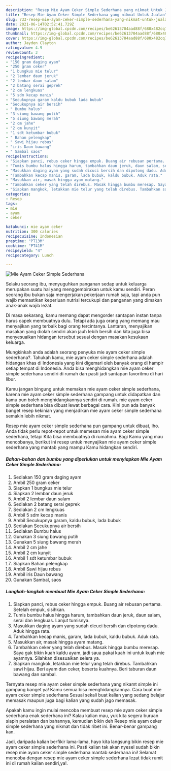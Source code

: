 ```yaml
---
description: "Resep Mie Ayam Ceker Simple Sederhana yang nikmat Untuk Jualan"
title: "Resep Mie Ayam Ceker Simple Sederhana yang nikmat Untuk Jualan"
slug: 733-resep-mie-ayam-ceker-simple-sederhana-yang-nikmat-untuk-jualan
date: 2021-06-14T02:52:41.729Z
image: https://img-global.cpcdn.com/recipes/be62613704aad88f/680x482cq70/mie-ayam-ceker-simple-sederhana-foto-resep-utama.jpg
thumbnail: https://img-global.cpcdn.com/recipes/be62613704aad88f/680x482cq70/mie-ayam-ceker-simple-sederhana-foto-resep-utama.jpg
cover: https://img-global.cpcdn.com/recipes/be62613704aad88f/680x482cq70/mie-ayam-ceker-simple-sederhana-foto-resep-utama.jpg
author: Jayden Clayton
ratingvalue: 4.9
reviewcount: 3
recipeingredient:
- "150 gram daging ayam"
- "250 gram ceker"
- "1 bungkus mie telur"
- "2 lembar daun jeruk"
- "2 lembar daun salam"
- "2 batang serai geprek"
- "2 cm lengkuas"
- "5 sdm kecap manis"
- "Secukupnya garam kaldu bubuk lada bubuk"
- "Secukupnya air bersih"
- " Bumbu halus"
- "3 siung bawang putih"
- "5 siung bawang merah"
- "2 cm jahe"
- "2 cm kunyit"
- "1 sdt ketumbar bubuk"
- " Bahan pelengkap"
- " Sawi hijau rebus"
- "iris Daun bawang"
- " Sambal saos"
recipeinstructions:
- "Siapkan panci, rebus ceker hingga empuk. Buang air rebusan pertama. Setelah empuk, sisihkan."
- "Tumis bumbu halus hingga harum, tambahkan daun jeruk, daun salam, serai dan lengkuas. Lanjut tumisnya."
- "Masukkan daging ayam yang sudah dicuci bersih dan dipotong dadu. Aduk hingga rata."
- "Tambahkan kecap manis, garam, lada bubuk, kaldu bubuk. Aduk rata."
- "Masukkan air, masak hingga ayam matang."
- "Tambahkan ceker yang telah direbus. Masak hingga bumbu meresap. Saya gak bikin kuah kaldu ayam, jadi saua pakai kuah ini untuk kuah mie ayamnya. Silahkan disesuaikan selera ya."
- "Siapkan mangkok, letakkan mie telur yang telah direbus. Tambahkan sawi hijau. Beri ayam dan ceker, beserta kuahnya. Beri taburan daun bawang dan sambal."
categories:
- Resep
tags:
- mie
- ayam
- ceker

katakunci: mie ayam ceker 
nutrition: 300 calories
recipecuisine: Indonesian
preptime: "PT13M"
cooktime: "PT41M"
recipeyield: "4"
recipecategory: Lunch

---
```



![Mie Ayam Ceker Simple Sederhana](https://img-global.cpcdn.com/recipes/be62613704aad88f/680x482cq70/mie-ayam-ceker-simple-sederhana-foto-resep-utama.jpg)

Selaku seorang ibu, menyuguhkan panganan sedap untuk keluarga merupakan suatu hal yang menggembirakan untuk kamu sendiri. Peran seorang ibu bukan saja mengerjakan pekerjaan rumah saja, tapi anda pun wajib memastikan keperluan nutrisi tercukupi dan panganan yang dimakan anak-anak wajib lezat.

Di masa  sekarang, kamu memang dapat mengorder santapan instan tanpa harus capek membuatnya dulu. Tetapi ada juga orang yang memang mau menyajikan yang terbaik bagi orang tercintanya. Lantaran, menyajikan masakan yang diolah sendiri akan jauh lebih bersih dan kita juga bisa menyesuaikan hidangan tersebut sesuai dengan masakan kesukaan keluarga. 



Mungkinkah anda adalah seorang penyuka mie ayam ceker simple sederhana?. Tahukah kamu, mie ayam ceker simple sederhana adalah hidangan khas di Indonesia yang kini digemari oleh banyak orang di hampir setiap tempat di Indonesia. Anda bisa menghidangkan mie ayam ceker simple sederhana sendiri di rumah dan pasti jadi santapan favoritmu di hari libur.

Kamu jangan bingung untuk memakan mie ayam ceker simple sederhana, karena mie ayam ceker simple sederhana gampang untuk didapatkan dan kamu pun boleh menghidangkannya sendiri di rumah. mie ayam ceker simple sederhana bisa dibuat lewat berbagai cara. Kini pun ada banyak banget resep kekinian yang menjadikan mie ayam ceker simple sederhana semakin lebih nikmat.

Resep mie ayam ceker simple sederhana pun gampang untuk dibuat, lho. Anda tidak perlu repot-repot untuk memesan mie ayam ceker simple sederhana, tetapi Kita bisa membuatnya di rumahmu. Bagi Kamu yang mau mencobanya, berikut ini resep untuk menyajikan mie ayam ceker simple sederhana yang mantab yang mampu Kamu hidangkan sendiri.

<!--inarticleads1-->

##### Bahan-bahan dan bumbu yang diperlukan untuk menyiapkan Mie Ayam Ceker Simple Sederhana:

1. Sediakan 150 gram daging ayam
1. Ambil 250 gram ceker
1. Siapkan 1 bungkus mie telur
1. Siapkan 2 lembar daun jeruk
1. Ambil 2 lembar daun salam
1. Sediakan 2 batang serai geprek
1. Sediakan 2 cm lengkuas
1. Ambil 5 sdm kecap manis
1. Ambil Secukupnya garam, kaldu bubuk, lada bubuk
1. Sediakan Secukupnya air bersih
1. Sediakan  Bumbu halus
1. Gunakan 3 siung bawang putih
1. Gunakan 5 siung bawang merah
1. Ambil 2 cm jahe
1. Ambil 2 cm kunyit
1. Ambil 1 sdt ketumbar bubuk
1. Siapkan  Bahan pelengkap
1. Ambil  Sawi hijau rebus
1. Ambil iris Daun bawang
1. Gunakan  Sambal, saos




<!--inarticleads2-->

##### Langkah-langkah membuat Mie Ayam Ceker Simple Sederhana:

1. Siapkan panci, rebus ceker hingga empuk. Buang air rebusan pertama. Setelah empuk, sisihkan.
1. Tumis bumbu halus hingga harum, tambahkan daun jeruk, daun salam, serai dan lengkuas. Lanjut tumisnya.
1. Masukkan daging ayam yang sudah dicuci bersih dan dipotong dadu. Aduk hingga rata.
1. Tambahkan kecap manis, garam, lada bubuk, kaldu bubuk. Aduk rata.
1. Masukkan air, masak hingga ayam matang.
1. Tambahkan ceker yang telah direbus. Masak hingga bumbu meresap. Saya gak bikin kuah kaldu ayam, jadi saua pakai kuah ini untuk kuah mie ayamnya. Silahkan disesuaikan selera ya.
1. Siapkan mangkok, letakkan mie telur yang telah direbus. Tambahkan sawi hijau. Beri ayam dan ceker, beserta kuahnya. Beri taburan daun bawang dan sambal.




Ternyata resep mie ayam ceker simple sederhana yang nikamt simple ini gampang banget ya! Kamu semua bisa menghidangkannya. Cara buat mie ayam ceker simple sederhana Sesuai sekali buat kalian yang sedang belajar memasak maupun juga bagi kalian yang sudah jago memasak.

Apakah kamu ingin mulai mencoba membuat resep mie ayam ceker simple sederhana enak sederhana ini? Kalau kalian mau, yuk kita segera buruan siapin peralatan dan bahannya, kemudian bikin deh Resep mie ayam ceker simple sederhana yang nikmat dan tidak ribet ini. Benar-benar gampang kan. 

Jadi, daripada kalian berfikir lama-lama, hayo kita langsung bikin resep mie ayam ceker simple sederhana ini. Pasti kalian tak akan nyesel sudah bikin resep mie ayam ceker simple sederhana mantab sederhana ini! Selamat mencoba dengan resep mie ayam ceker simple sederhana lezat tidak rumit ini di rumah kalian sendiri,ya!.


